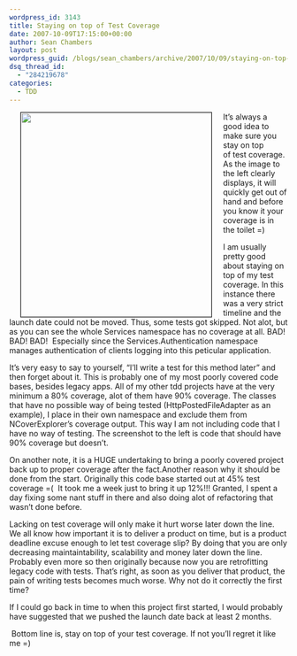 ```yaml
---
wordpress_id: 3143
title: Staying on top of Test Coverage
date: 2007-10-09T17:15:00+00:00
author: Sean Chambers
layout: post
wordpress_guid: /blogs/sean_chambers/archive/2007/10/09/staying-on-top-of-code-coverage.aspx
dsq_thread_id:
  - "284219678"
categories:
  - TDD
---
```

<IMG height="369" hspace="20" src="http://i184.photobucket.com/albums/x270/dkode8880/coverage.jpg" width="345" align="left" border="1" />It&#8217;s always a good idea to make sure you stay on top of&nbsp;test coverage. As the image to the left clearly displays, it will quickly get out of hand and before you know it your coverage is in the toilet =)


  


I am usually pretty good about staying on top of my test coverage. In this instance there was a very strict timeline and the launch date could not be moved. Thus, some tests got skipped. Not alot, but as you can see the whole Services namespace has no coverage at all. BAD! BAD! BAD! &nbsp;Especially since the Services.Authentication namespace manages authentication of clients logging into this peticular application.


  


It&#8217;s very easy to say to yourself, &#8220;I&#8217;ll write a test for this method later&#8221; and then forget about it. This is probably one of my most poorly covered code bases, besides legacy apps. All of my other tdd projects have at the very minimum a 80% coverage, alot of them have 90% coverage. The classes that have no possible way of being tested (HttpPostedFileAdapter as an example), I place in their own namespace and exclude them from NCoverExplorer&#8217;s coverage output. This way I am not including code that I have no way of testing. The screenshot to the left is code that should have 90% coverage but doesn&#8217;t.


  


On another note, it is a HUGE undertaking to bring a poorly covered project back up to proper coverage after the fact.Another reason why it should be done from the start. Originally this code base started out at 45% test coverage =(&nbsp; It took me a week just to bring it up 12%!!! Granted, I spent a day fixing some nant stuff in there and also doing alot of refactoring that wasn&#8217;t done before.


  


Lacking on test coverage will only make it hurt worse later down the line. We all know how important it is to deliver a product on time, but is a product deadline excuse enough to let test coverage slip? By doing that you are only decreasing maintaintability, scalability and money later down the line. Probably even more so then originally because now you are retrofitting legacy code with tests. That&#8217;s right, as soon as you deliver that product, the pain of writing tests becomes much worse. Why not do it correctly the first time?


  


If I could go back in time to when this project first started, I would probably have suggested that we pushed the launch date back at least 2 months.


  


&nbsp;Bottom line is, stay on top of your test coverage. If not you&#8217;ll regret it like me =)